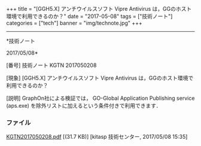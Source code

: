 ﻿+++
title = "[GGH5.X] アンチウイルスソフト Vipre Antivirus は，GGのホスト環境で利用できるのか？"
date = "2017-05-08"
tags = ["技術ノート"]
categories = ["tech"]
banner = "img/technote.jpg"
+++

-----------------------------------------------------------------------------------------------------------------------------

*技術ノート

2017/05/08*


[番号]
技術ノート KGTN 2017050208

[現象]
[GGH5.X] アンチウイルスソフト Vipre Antivirus
は，GGのホスト環境で利用できるのか？

[説明]
GraphOn社による検証では， GO-Global Application Publishing service
(aps.exe) を除外リストに加えるという条件付きで利用できます．


### ファイル

 
 


[KGTN2017050208.pdf](http://techreport.kitasp.net/attachments/download/3577/KGTN2017050208.pdf)
 [(31.7 KB)] [kitasp 技術センター, 2017/05/08
15:35]


 


 

